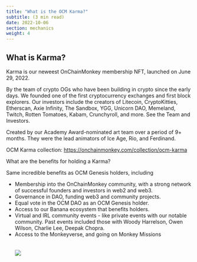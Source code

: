 ```yaml
---
title: "What is the OCM Karma?"
subtitle: (3 min read)
date: 2022-10-06
section: mechanics
weight: 4
---
```

## What is Karma?

Karma is our neweest OnChainMonkey membership NFT, launched on June 29, 2022.

By the team of crypto OGs who have been building in crypto since the early days. We founded one of the first cryptocurrency exchanges and first block explorers. Our investors include the creators of Litecoin, CryptoKitties, Etherscan, Axie Infinity, The Sandbox, YGG, Unicorn DAO, Memeland, Twitch, Rotten Tomatoes, Kabam, Crunchyroll, and more. See the Team and Investors. 

Created by our Academy Award-nominated art team over a period of 9+ months. They were the lead animators of Ice Age, Rio, and Ferdinand.

OCM Karma collection: https://onchainmonkey.com/collection/ocm-karma

What are the benefits for holding a Karma?

Same incredible benefits as OCM Genesis holders, including

* Membership into the OnChainMonkey community, with a strong network of successful founders and investors in web2 and web3.
* Governance in DAO, funding web3 and community projects.
* Equal vote in the OCM DAO as an OCM Genesis holder.
* Access to our Banana ecosystem that benefits holders.
* Virtual and IRL community events - like private events with our notable community. Past events included those with Woody Harrelson, Owen Wilson, Charlie Lee, Deepak Chopra.
* Access to the Monkeyverse, and going on Monkey Missions 
\
\
\
![](img/ocmkarma.png)
